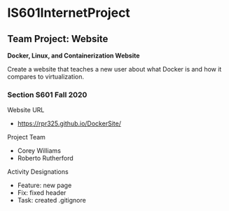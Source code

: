# IS601InternetProject
## Team Project: Website

**Docker, Linux, and Containerization Website**

Create a website that teaches a new user about what Docker is and how it compares to virtualization.


### Section S601 Fall 2020
Website URL
- https://rpr325.github.io/DockerSite/

Project Team
- Corey Williams
- Roberto Rutherford

Activity Designations
- Feature: new page
- Fix: fixed header
- Task: created .gitignore